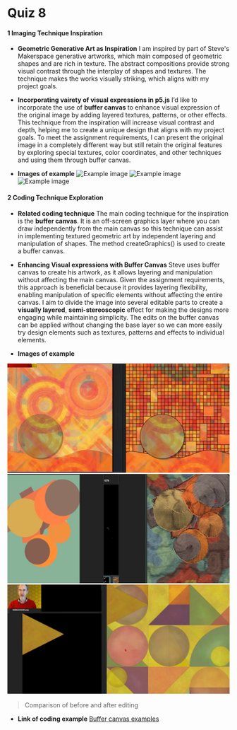 # Quiz 8

#### 1 Imaging Technique Inspiration
- __Geometric Generative Art as Inspiration__
I am inspired by part of Steve's Makerspace generative artworks, which main composed of geometric shapes and are rich in texture. The abstract compositions provide strong visual contrast through the interplay of shapes and textures. The technique makes the works visually striking, which aligns with my project goals.
- __Incorporating vairety of visual expressions in p5.js__
I’d like to incorporate the use of **buffer canvas** to enhance visual expression of the original image by adding layered textures, patterns, or other effects. This technique from the inspiration will increase visual contrast and depth, helping me to create a unique design that aligns with my project goals. To meet the assignment requirements, I can present the original image in a completely different way but still retain the original features by exploring special textures, color coordinates, and other techniques and using them through buffer canvas.

- __Images of example__
![Example image](readmeImages/Image%20Examples-01.jpg)
![Example image](readmeImages/Image%20Examples-02.jpg)
![Example image](readmeImages/Image%20Examples-03.jpg)

#### 2 Coding Technique Exploration
- __Related coding technique__
The main coding technique for the inspiration is the **buffer canvas**. It is an off-screen graphics layer where you can draw independently from the main canvas so this technique can assist in implementing textured geometric art by independent layering and manipulation of shapes. The method createGraphics() is used to create a buffer canvas. 
- __Enhancing Visual expressions with Buffer Canvas__
Steve uses buffer canvas to create his artwork, as it allows layering and manipulation without affecting the main canvas. Given the assignment requirements, this approach is beneficial because it provides layering flexibility, enabling manipulation of specific elements without affecting the entire canvas. I aim to divide the image into several editable parts to create a **visually layered**, **semi-stereoscopic** effect for making the designs more engaging while maintaining simplicity. The edits on the buffer canvas can be applied without changing the base layer so we can more easily try design elements such as textures, patterns and effects to individual elements. 

- __Images of example__

![Example image](readmeImages/Screenshots%20of%20coding%20technique-04.jpg)
![Example image](readmeImages/Screenshots%20of%20coding%20technique-05.jpg)
![Example image](readmeImages/Screenshots%20of%20coding%20technique-06.jpg)
>Comparison of before and after editing
- __Link of coding example__
[Buffer canvas examples](https://editor.p5js.org/StevesMakerspace/sketches/kxbAWaA_Q)